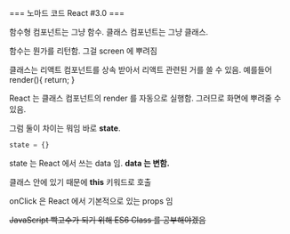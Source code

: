 === 노마드 코드 React #3.0 ===

함수형 컴포넌트는 그냥 함수.
클래스 컴포넌트는 그냥 클래스.

함수는 뭔가를 리턴함. 그걸 screen 에 뿌려짐

클래스는 리액트 컴포넌트를 상속 받아서 리액트 관련된 거를 쓸 수 있음.
예를들어 render(){ return; }

React 는 클래스 컴포넌트의 render 를 자동으로 실행함. 그러므로 화면에 뿌려줄 수 있음.

그럼 둘이 차이는 뭐임
바로 **state**.

```js
state = {}
```

state 는 React 에서 쓰는 data 임.
**data 는 변함.**

클래스 안에 있기 때문에 **this** 키워드로 호출


onClick 은 React 에서 기본적으로 있는 props 임

~~JavaScript 빡고수가 되기 위해 ES6 Class 를 공부해야겠음~~